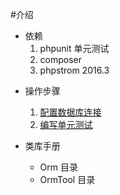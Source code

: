 #介绍

* 依赖
    1. phpunit 单元测试
    2. composer
    3. phpstrom 2016.3
    
+ 操作步骤
    1. [配置数据库连接](introduce/README.md)
    2. [编写单元测试](introduce/phpunit.md)

+ 类库手册
    + Orm 目录
    + OrmTool 目录